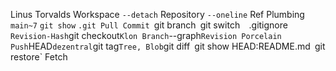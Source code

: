 Linus Torvalds 
Workspace 
`--detach` 
Repository
`--oneline`
Ref
Plumbing
`main~7` 
`git show` 
`.git
Pull
Commit
`git branch`
`git switch` 
`.gitignore` 
Revision-Hash
`git checkout`
Klon
Branch
`--graph`
Revision
Porcelain
Push
`HEAD`
dezentral
`git tag`
Tree, Blob
`git diff`
`git show HEAD:README.md`
`git restore`
Fetch

